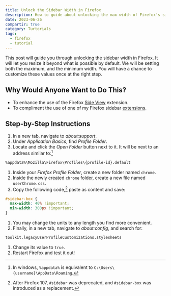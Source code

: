 ```yaml
---
title: Unlock the Sidebar Width in Firefox
description: How-to guide about unlocking the max-width of Firefox's sidebar. Doing so net's you a better experience when using extensions within the sidebar.
date: 2023-06-26
compartir: true
category: Turtorials
tags:
  - firefox
  - tutorial
---
```

This post will guide you through unlocking the sidebar width in Firefox. It will let you resize it beyond what is possible by default. We will be setting both the maximum, and the minimum width. You will have a chance to customize these values once at the right step.

## Why Would Anyone Want to Do This?

- To enhance the use of the Firefox [Side View](https://addons.mozilla.org/en-US/firefox/addon/side-view/) extension.
- To compliment the use of one of my Firefox sidebar [extensions](https://addons.mozilla.org/en-US/firefox/user/17772574/).

## Step-by-Step Instructions

1. In a new tab, navigate to _about:support_.
2. Under _Application Basics_, find _Profile Folder_.
3. Locate and click the _Open Folder_ button next to it. It will be next to an address similar to:[^1]

```sh
%appdata%\Mozilla\Firefox\Profiles\{profile-id}.default
```

1. Inside your _Firefox Profile Folder_, create a new folder named `chrome`.
2. Inside the newly created `chrome` folder, create a new file named `userChrome.css`.
3. Copy the following code,[^2] paste as content and save:

```css
#sidebar-box {
  max-width: 40% !important;
  min-width: 300px !important;
}
```

1. You may change the units to any length you find more convenient.
2. Finally, in a new tab, navigate to _about:config_, and search for:

```sh
toolkit.legacyUserProfileCustomizations.stylesheets
```

1. Change its value to `true`.
2. Restart Firefox and test it out!

[^1]: In windows, `%appdata%` is equivalent to `C:\Users\{username}\AppData\Roaming`.
[^2]: After Firefox 107, `#sidebar` was deprecated, and `#sidebar-box` was introduced as a replacement.
